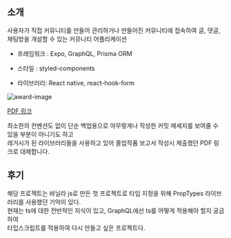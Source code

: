 ## 소개

사용자가 직접 커뮤니티를 만들어 관리하거나 만들어진 커뮤니티에 접속하여 글, 댓글, 채팅방을 개설할 수 있는 커뮤니티 어플리케이션

- 프레임워크 : Expo, GraphQL, Prisma ORM

- 스타일 : styled-components

- 라이브러리: React native, react-hook-form

![award-image](/images/strandImages/award.png)

[PDF 링크](https://sae.kangnam.ac.kr/comm/cmnFile/download.do?encFileGrpSeq=4f774a85ee1c244fb2d7942c12bb1e79&encFileSeq=c3bdef1247f09487f2e42c3026e536b0)

최소한의 컨벤션도 없이 단순 백업용으로 아무렇게나 작성한 커밋 메세지를 보여줄 수 있을 부분이 아니기도 하고  
레거시가 된 라이브러리들을 사용하고 있어 졸업작품 보고서 작성시 제출했던 PDF 링크로 대체합니다.

## 후기

해당 프로젝트는 바닐라 js로 만든 첫 프로젝트로 타입 지정을 위해 PropTypes 라이브러리를 사용했던 기억이 있다.  
현재는 ts에 대한 전반적인 지식이 있고, GraphQL에선 ts를 어떻게 적용해야 할지 궁금하여  
타입스크립트를 적용하여 다시 만들고 싶은 프로젝트다.
